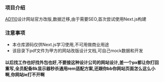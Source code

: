 ### 项目介绍
[AD110](https://www.ad110.com)设计网站官方改版,数据迁移,由于需要SEO,首次尝试使用Next.js构建

### 注意事项
* 本仓库源码仅供Next.js学习使用,不可用做商业用途
* 该目录下pdf文件为甲方的网站改版设计文档,可自己mock数据和开发

#### 以后找工作也好找外包也好,不要接这种设计公司的网站设计,差一个px都让你打回重写,全员配备8k显示器秒杀通用rem适配方案,还跟你bb你网站页面怎么这么小啊,你网站ie打不开啊
